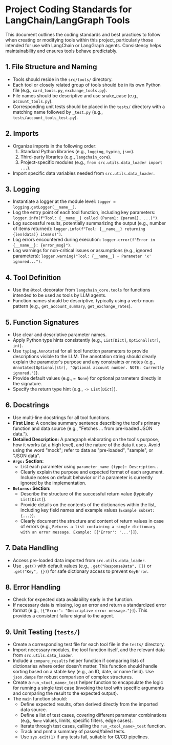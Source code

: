 # Project Coding Standards for LangChain/LangGraph Tools

This document outlines the coding standards and best practices to follow when creating or modifying tools within this project, particularly those intended for use with LangChain or LangGraph agents. Consistency helps maintainability and ensures tools behave predictably.

## 1. File Structure and Naming

- Tools should reside in the `src/tools/` directory.
- Each tool or closely related group of tools should be in its own Python file (e.g., `card_tools.py`, `exchange_tools.py`).
- File names should be descriptive and use snake_case (e.g., `account_tools.py`).
- Corresponding unit tests should be placed in the `tests/` directory with a matching name followed by `_test.py` (e.g., `tests/account_tools_test.py`).

## 2. Imports

- Organize imports in the following order:
  1.  Standard Python libraries (e.g., `logging`, `typing`, `json`).
  2.  Third-party libraries (e.g., `langchain_core`).
  3.  Project-specific modules (e.g., `from src.utils.data_loader import ...`).
- Import specific data variables needed from `src.utils.data_loader`.

## 3. Logging

- Instantiate a logger at the module level: `logger = logging.getLogger(__name__)`.
- Log the entry point of each tool function, including key parameters: `logger.info(f"Tool: {__name__} called (Param1: {param1}, ...)")`.
- Log successful results, potentially summarizing the output (e.g., number of items returned): `logger.info(f"Tool: {__name__} returning {len(data)} item(s)")`.
- Log errors encountered during execution: `logger.error(f"Error in {__name__}: {error_msg}")`.
- Log warnings for non-critical issues or assumptions (e.g., ignored parameters): `logger.warning("Tool: {__name__} - Parameter 'x' ignored...")`.

## 4. Tool Definition

- Use the `@tool` decorator from `langchain_core.tools` for functions intended to be used as tools by LLM agents.
- Function names should be descriptive, typically using a verb-noun pattern (e.g., `get_account_summary`, `get_exchange_rates`).

## 5. Function Signatures

- Use clear and descriptive parameter names.
- Apply Python type hints consistently (e.g., `List[Dict]`, `Optional[str]`, `int`).
- Use `typing.Annotated` for all tool function parameters to provide descriptions visible to the LLM. The annotation string should clearly explain the parameter's purpose and any constraints or notes (e.g., `Annotated[Optional[str], "Optional account number. NOTE: Currently ignored."]`).
- Provide default values (e.g., `= None`) for optional parameters directly in the signature.
- Specify the return type hint (e.g., `-> List[Dict]`).

## 6. Docstrings

- Use multi-line docstrings for all tool functions.
- **First Line:** A concise summary sentence describing the tool's primary function and data source (e.g., "Fetches ... from pre-loaded JSON data.").
- **Detailed Description:** A paragraph elaborating on the tool's purpose, how it works (at a high level), and the nature of the data it uses. Avoid using the word "mock"; refer to data as "pre-loaded", "sample", or "JSON data".
- **`Args:` Section:**
  - List each parameter using `parameter_name (type): Description.`.
  - Clearly explain the purpose and expected format of each argument. Include notes on default behavior or if a parameter is currently ignored by the implementation.
- **`Returns:` Section:**
  - Describe the structure of the successful return value (typically `List[Dict]`).
  - Provide details on the contents of the dictionaries within the list, including key field names and example values (`Example subset: {...}`).
  - Clearly document the structure and content of return values in case of errors (e.g., `Returns a list containing a single dictionary with an error message. Example: [{'Error': '...'}]`).

## 7. Data Handling

- Access pre-loaded data imported from `src.utils.data_loader`.
- Use `.get()` with default values (e.g., `.get("ResponseData", [])` or `.get("Key", {})`) for safe dictionary access to prevent `KeyError`.

## 8. Error Handling

- Check for expected data availability early in the function.
- If necessary data is missing, log an error and return a standardized error format (e.g., `[{"Error": "Descriptive error message."}]`). This provides a consistent failure signal to the agent.

## 9. Unit Testing (`tests/`)

- Create a corresponding test file for each tool file in the `tests/` directory.
- Import necessary modules, the tool function itself, and the relevant data from `src.utils.data_loader`.
- Include a `compare_results` helper function if comparing lists of dictionaries where order doesn't matter. This function should handle sorting based on a stable key (e.g., an ID, date, or name field). Use `json.dumps` for robust comparison of complex structures.
- Create a `run_<tool_name>_test` helper function to encapsulate the logic for running a single test case (invoking the tool with specific arguments and comparing the result to the expected output).
- The `main` function should:
  - Define expected results, often derived directly from the imported data source.
  - Define a list of test cases, covering different parameter combinations (e.g., `None` values, limits, specific filters, edge cases).
  - Iterate through test cases, calling the `run_<tool_name>_test` function.
  - Track and print a summary of passed/failed tests.
  - Use `sys.exit(1)` if any tests fail, suitable for CI/CD pipelines.
